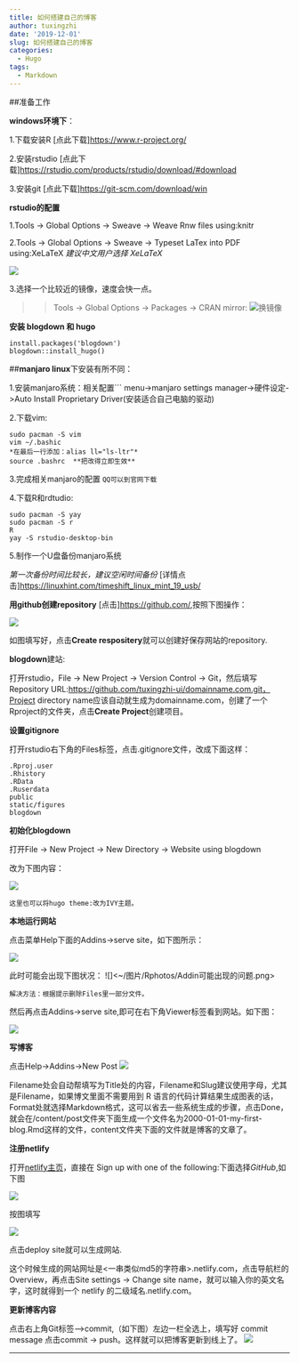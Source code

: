 ```yaml
---
title: 如何搭建自己的博客
author: tuxingzhi
date: '2019-12-01'
slug: 如何搭建自己的博客
categories:
  - Hugo
tags:
  - Markdown
---
```


##准备工作

**windows环境下**：

1.下载安装R [点此下载]<https://www.r-project.org/>

2.安装rstudio [点此下载]<https://rstudio.com/products/rstudio/download/#download>

3.安装git [点此下载]<https://git-scm.com/download/win>

**rstudio的配置**

1.Tools -> Global Options -> Sweave -> Weave Rnw files using:knitr

2.Tools -> Global Options -> Sweave -> Typeset LaTex into PDF using:XeLaTeX
*建议中文用户选择 XeLaTeX*

![](https://gitee.com/heavenzone/picturebed/raw/master/zhonghaoguang.com/2018/20180117-02-sweave.png)

3.选择一个比较近的镜像，速度会快一点。
>>Tools -> Global Options -> Packages -> CRAN mirror:
![换镜像](https://gitee.com/heavenzone/picturebed/raw/master/zhonghaoguang.com/2018/20180117-02-cran.png)

**安装 blogdown 和 hugo**
```
install.packages('blogdown')
blogdown::install_hugo()
```
##**manjaro linux**下安装有所不同：

1.安装manjaro系统：相关配置```
menu->manjaro settings manager->硬件设定->Auto Install Proprietary Driver(安装适合自己电脑的驱动)

2.下载vim:
```
sudo pacman -S vim
vim ~/.bashic   
*在最后一行添加：alias ll="ls-ltr"*
source .bashrc  **把改得立即生效**
```
3.完成相关manjaro的配置  ```QQ可以到官网下载```

4.下载R和rdtudio:

```
sudo pacman -S yay
sudo pacman -S r
R
yay -S rstudio-desktop-bin
```

5.制作一个U盘备份manjaro系统

*第一次备份时间比较长，建议空闲时间备份*
 [详情点击]<https://linuxhint.com/timeshift_linux_mint_19_usb/>

**用github创建repository**
[点击]<https://github.com/>,按照下图操作：

 ![](https://gitee.com/heavenzone/picturebed/raw/master/zhonghaoguang.com/2018/20180117-03-new-repo.png)
 
如图填写好，点击**Create respositery**就可以创建好保存网站的repository.

 **blogdown**建站:
 
打开rstudio，File -> New Project -> Version Control -> Git，然后填写 Repository URL:https://github.com/tuxingzhi-ui/domainname.com.git，Project directory name应该自动就生成为domainname.com，创建了一个Rproject的文件夹，点击**Create Project**创建项目。

**设置gitignore**

打开rstudio右下角的Files标签，点击.gitignore文件，改成下面这样：
```
.Rproj.user
.Rhistory
.RData
.Ruserdata
public
static/figures
blogdown
```
**初始化blogdown**

打开File -> New Project -> New Directory -> Website using blogdown

改为下图内容：

![](https://gitee.com/heavenzone/picturebed/raw/master/zhonghaoguang.com/2018/20180117-04-init-blogdown.png)

```这里也可以将hugo theme:改为IVY主题。```

**本地运行网站**


点击菜单Help下面的Addins->serve site，如下图所示：

![](https://gitee.com/heavenzone/picturebed/raw/master/zhonghaoguang.com/2018/20180117-06-serve-site.png)

此时可能会出现下图状况：
![]<~/图片/Rphotos/Addin可能出现的问题.png>

```解决方法：根据提示删除Files里一部分文件。```

然后再点击Addins->serve site,即可在右下角Viewer标签看到网站。如下图：

![](https://gitee.com/heavenzone/picturebed/raw/master/zhonghaoguang.com/2018/20180117-07-hugo-xmin.png)

**写博客**

点击Help->Addins->New Post
![](https://bookdown.org/yihui/blogdown/images/new-post.png)

Filename处会自动帮填写为Title处的内容，Filename和Slug建议使用字母，尤其是Filename，如果博文里面不需要用到 R 语言的代码计算结果生成图表的话，Format处就选择Markdown格式，这可以省去一些系统生成的步骤，点击Done，就会在/content/post文件夹下面生成一个文件名为2000-01-01-my-first-blog.Rmd这样的文件，content文件夹下面的文件就是博客的文章了。

**注册netlify**

打开[netlify主页](https://app.netlify.com/signup)，直接在 Sign up with one of the following:下面选择*GitHub*,如下图

![]((https://gitee.com/heavenzone/picturebed/raw/master/zhonghaoguang.com/2018/20180117-11-netlify-github.png))

按图填写

![](https://gitee.com/heavenzone/picturebed/raw/master/zhonghaoguang.com/2018/20180117-12-deploy-site.png)

点击deploy site就可以生成网站.

这个时候生成的网站网址是<一串类似md5的字符串>.netlify.com，点击导航栏的Overview，再点击Site settings -> Change site name，就可以输入你的英文名字，这时就得到一个 netlify 的二级域名<Site Name>.netlify.com。

**更新博客内容**

点击右上角Git标签—->commit,（如下图）左边一栏全选上，填写好 commit message 点击commit -> push。这样就可以把博客更新到线上了。
![](https://gitee.com/heavenzone/picturebed/raw/master/zhonghaoguang.com/2018/20180117-17-1-git-commit.png)

---------
